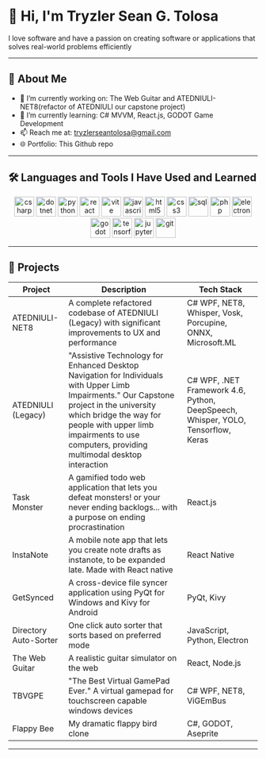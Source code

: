 # 👋 Hi, I'm Tryzler Sean G. Tolosa

I love software and  have a passion on creating software or applications that solves real-world problems efficiently

---

## 🚀 About Me

- 🔭 I’m currently working on: The Web Guitar and ATEDNIULI-NET8(refactor of ATEDNIULI our capstone project)
- 🌱 I’m currently learning: C# MVVM, React.js, GODOT Game Development
- 📫 Reach me at: tryzlerseantolosa@gmail.com
- 🌐 Portfolio: This Github repo

---

## 🛠️ Languages and Tools I Have Used and Learned
<p align="center">
  <img src="https://cdn.jsdelivr.net/gh/devicons/devicon/icons/csharp/csharp-original.svg" alt="csharp" width="40" height="40"/>
  <img src="https://cdn.jsdelivr.net/gh/devicons/devicon/icons/dot-net/dot-net-original.svg" alt="dotnet" width="40" height="40"/>
  <img src="https://cdn.jsdelivr.net/gh/devicons/devicon/icons/python/python-original.svg" alt="python" width="40" height="40"/>
  <img src="https://cdn.jsdelivr.net/gh/devicons/devicon/icons/react/react-original.svg" alt="react" width="40" height="40"/>
  <img src="https://vitejs.dev/logo.svg" alt="vite" width="40" height="40"/>
  <img src="https://cdn.jsdelivr.net/gh/devicons/devicon/icons/javascript/javascript-original.svg" alt="javascript" width="40" height="40"/>
  <img src="https://cdn.jsdelivr.net/gh/devicons/devicon/icons/html5/html5-original.svg" alt="html5" width="40" height="40"/>
  <img src="https://cdn.jsdelivr.net/gh/devicons/devicon/icons/css3/css3-original.svg" alt="css3" width="40" height="40"/>
  <img src="https://cdn.jsdelivr.net/gh/devicons/devicon/icons/mysql/mysql-original.svg" alt="sql" width="40" height="40"/>
  <img src="https://cdn.jsdelivr.net/gh/devicons/devicon/icons/php/php-original.svg" alt="php" width="40" height="40"/>
  <img src="https://cdn.jsdelivr.net/gh/devicons/devicon/icons/electron/electron-original.svg" alt="electron" width="40" height="40"/>
  <img src="https://cdn.jsdelivr.net/gh/devicons/devicon/icons/godot/godot-original.svg" alt="godot" width="40" height="40"/>
  <img src="https://cdn.jsdelivr.net/gh/devicons/devicon/icons/tensorflow/tensorflow-original.svg" alt="tensorflow" width="40" height="40"/>
  <img src="https://cdn.jsdelivr.net/gh/devicons/devicon/icons/jupyter/jupyter-original.svg" alt="jupyter" width="40" height="40"/>
  <img src="https://cdn.jsdelivr.net/gh/devicons/devicon/icons/git/git-original.svg" alt="git" width="40" height="40"/>
</p>

---

## 📎 Projects

| Project | Description | Tech Stack |
|--------|-------------|------------|
| ATEDNIULI-NET8 | A complete refactored codebase of ATEDNIULI (Legacy) with significant improvements to UX and performance | C# WPF, NET8, Whisper, Vosk, Porcupine, ONNX, Microsoft.ML |
| ATEDNIULI (Legacy) | "Assistive Technology for Enhanced Desktop Navigation for Individuals with Upper Limb Impairments." Our Capstone project in the university which bridge the way for people with upper limb impairments to use computers, providing multimodal desktop interaction | C# WPF, .NET Framework 4.6, Python, DeepSpeech, Whisper, YOLO, Tensorflow, Keras |
| Task Monster | A gamified todo web application that lets you defeat monsters! or your never ending backlogs... with a purpose on ending procrastination | React.js |
| InstaNote | A mobile note app that lets you create note drafts as instanote, to be expanded late. Made with React native | React Native |
| GetSynced | A cross-device file syncer application using PyQt for Windows and Kivy for Android | PyQt, Kivy |
| Directory Auto-Sorter | One click auto sorter that sorts based on preferred mode | JavaScript, Python, Electron |
| The Web Guitar | A realistic guitar simulator on the web | React, Node.js |
| TBVGPE | "The Best Virtual GamePad Ever." A virtual gamepad for touchscreen capable windows devices | C# WPF, NET8, ViGEmBus |
| Flappy Bee | My dramatic flappy bird clone | C#, GODOT, Aseprite |

---

